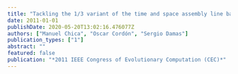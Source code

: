 ```yaml
---
title: "Tackling the 1/3 variant of the time and space assembly line balancing problem by means of a multiobjective genetic algorithm"
date: 2011-01-01
publishDate: 2020-05-20T13:02:16.476077Z
authors: ["Manuel Chica", "Oscar Cordón", "Sergio Damas"]
publication_types: ["1"]
abstract: ""
featured: false
publication: "*2011 IEEE Congress of Evolutionary Computation (CEC)*"
---
```


